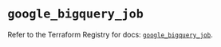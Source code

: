 # `google_bigquery_job`

Refer to the Terraform Registry for docs: [`google_bigquery_job`](https://registry.terraform.io/providers/hashicorp/google-beta/5.24.0/docs/resources/google_bigquery_job).
